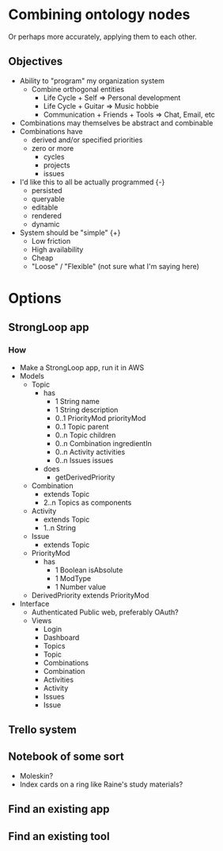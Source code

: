 # Combining ontology nodes

Or perhaps more accurately, applying them to each other.

## Objectives

- Ability to "program" my organization system
  - Combine orthogonal entities
    - Life Cycle + Self   => Personal development
    - Life Cycle + Guitar => Music hobbie
    - Communication + Friends + Tools => Chat, Email, etc
- Combinations may themselves be abstract and combinable
- Combinations have
  - derived and/or specified priorities
  - zero or more
    - cycles
    - projects
    - issues
- I'd like this to all be actually programmed {-}
  - persisted
  - queryable
  - editable
  - rendered
  - dynamic
- System should be "simple" {+}
  - Low friction
  - High availability
  - Cheap
  - "Loose" / "Flexible" (not sure what I'm saying here)

# Options

## StrongLoop app

### How

- Make a StrongLoop app, run it in AWS
- Models
  - Topic
    - has
      -    1 String      name
      -    1 String      description
      - 0..1 PriorityMod priorityMod
      - 0..1 Topic       parent
      - 0..n Topic       children
      - 0..n Combination ingredientIn
      - 0..n Activity    activities
      - 0..n Issues      issues
    - does
      - getDerivedPriority
  - Combination
    - extends Topic
    - 2..n Topics as components
  - Activity
    - extends Topic
    - 1..n String 
  - Issue
    - extends Topic
  - PriorityMod
    - has
      -    1 Boolean isAbsolute
      -    1 ModType
      -    1 Number  value
  - DerivedPriority extends PriorityMod
- Interface
  - Authenticated Public web, preferably OAuth?
  - Views
    - Login
    - Dashboard
    - Topics
    - Topic
    - Combinations
    - Combination
    - Activities
    - Activity
    - Issues
    - Issue

## Trello system

## Notebook of some sort

- Moleskin?
- Index cards on a ring like Raine's study materials?

## Find an existing app

## Find an existing tool

